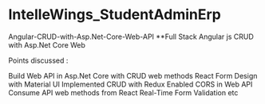 # IntelleWings_StudentAdminErp

Angular-CRUD-with-Asp.Net-Core-Web-API
**Full Stack Angular js CRUD with Asp.Net Core Web

Points discussed :

Build Web API in Asp.Net Core with CRUD web methods
React Form Design with Material UI
Implemented CRUD with Redux
Enabled CORS in Web API
Consume API web methods from React
Real-Time Form Validation
etc
